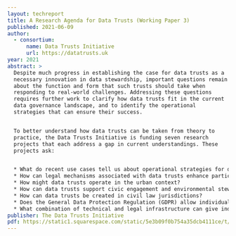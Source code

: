 ```yaml
---
layout: techreport
title: A Research Agenda for Data Trusts (Working Paper 3)
published: 2021-06-09
author:
  - consortium:
      name: Data Trusts Initiative
      url: https://datatrusts.uk
year: 2021
abstract: >
  Despite much progress in establishing the case for data trusts as a
  necessary innovation in data stewardship, important questions remain
  about the function and form that such trusts should take when
  responding to real-world challenges. Addressing these questions
  requires further work to clarify how data trusts fit in the current
  data governance landscape, and to identify the operational
  strategies that can ensure their success.


  To better understand how data trusts can be taken from theory to
  practice, the Data Trusts Initiative is funding seven research
  projects that each address a gap in current understandings. These
  projects ask:


  * What do recent use cases tell us about operational strategies for data trusts?
  * How can legal mechanisms associated with data trusts enhance participation in healthcare research?
  * How might data trusts operate in the urban context?
  * How can data trusts support civic engagement and environmental stewardship in local communities?
  * How can data trusts be created in civil law jurisdictions?
  * Does the General Data Protection Regulation (GDPR) allow individuals to mandate their data rights to a trust (or other data intermediary)?
  * What combination of technical and legal infrastructure can give individuals more control over data about them?
publisher: The Data Trusts Initiative
pdf: https://static1.squarespace.com/static/5e3b09f0b754a35dcb4111ce/t/60eeb409aa539923b58c4a4f/1626256394651/WP+3+-+DTI+-+research+agenda+-+June21.pdf
---
```

